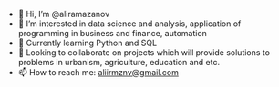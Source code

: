 - 👋 Hi, I’m @aliramazanov
- 👀 I’m interested in data science and analysis, application of programming in business and finance, automation
- 🌱 Currently learning Python and SQL
- 💞️ Looking to collaborate on projects which will provide solutions to problems in urbanism, agriculture, education and etc.
- 📫 How to reach me: aliirmznv@gmail.com
